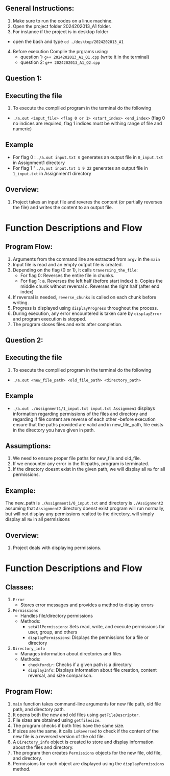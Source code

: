 ## General Instructions: 
1. Make sure to run the codes on a linux machine.
2. Open the project folder 2024202013_A1 folder.
3. For instance if the project is in desktop folder
- open the bash and type `cd ./desktop/2024202013_A1` 
4. Before execution Complie the prgrams using:
     - question 1: `g++ 2024202013_A1_Q1.cpp`    (write it in the terminal)
     - question 2: `g++ 2024202013_A1_Q2.cpp`


## Question 1:
## Executing the file ##
1. To execute the compliled program in the terminal do the following
  - `./a.out <input_file> <flag 0 or 1> <start_index> <end_index>`
      (flag 0 no indices are required, flag 1 indices must be withing range of file and numeric)
   ## Example
  - For flag 0 : `./a.out input.txt 0`
      generates an output file in `0_input.txt` in Assignment1 directory 
  - For flag 1 " `./a,out input.txt 1 9 22`
       generates an output file in `1_input.txt` in Assignment1 directory 

## Overview:
1. Project takes an input file and reveres the content (or partially reverses the file) and writes the content to an output file.

# Function Descriptions and Flow
## Program Flow:
1. Arguments from the command line are extracted from `argv` in the `main`
2. Input file is read and an empty output file is created.
3. Depending on the flag (0 or 1), it calls `traversing_the_file`:
   - For flag 0: Reverses the entire file in chunks.
   - For flag 1: 
     a. Reverses the left half (before start index)
     b. Copies the middle chunk without reversal
     c. Reverses the right half (after end index)
4. If reversal is needed, `reverse_chunks` is called on each chunk before writing.
5. Progress is displayed using `displayProgress` throughout the process.
6. During execution, any error encountered is taken care by `displayError` and program execution is stopped.
7. The program closes files and exits after completion.


## Question 2:
## Executing the file ##
1. To execute the compliled program in the terminal do the following
  - `./a.out <new_file_path> <old_file_path> <directory_path>`
   ## Example
  - `./a.out ./Assignment1/1_input.txt input.txt Assignmen1`
      displays information regarding permissions of the files and directory and regarding if file content are reverse of each other
  -before execution ensure that the paths provided are valid and in new_file_path, file exists in the directory you have given in path.


## Assumptions:
1. We need to ensure proper file paths for new_file and old_file.
2. If we encounter any error in the filepaths, program is terminated.
3. If the directory doesnt exist in the given path, we  will  display all `No` for all permissions.
## Example:
 The new_path is `./Assignment1/0_input.txt` and directory is `./Assignment2`
 assuming that `Assignment2` directory doenst exist program will run normally, but will not display any permissions realted to the directory, will simply display all `No` in all permisisons 

## Overview:
1. Project deals with displaying permissions.
# Function Descriptions and Flow
## Classes:
1. `Error`
   - Stores error messages and provides a method to display errors
2. `Permissions`
   - Handles file/directory permissions
   - Methods:
     - `setAllPermissions`: Sets read, write, and execute permissions for user, group, and others
     - `displayPermissions`: Displays the permissions for a file or directory
3. `Directory_info`
   - Manages information about directories and files
   - Methods:
     - `checkfordir`: Checks if a given path is a directory
     - `displayInfo`: Displays information about file creation, content reversal, and size comparison.
## Program Flow:
1. `main` function takes command-line arguments for new file path, old file path, and directory path.
2. It opens both the new and old files using `getFileDescriptor`.
3. File sizes are obtained using `getfilesize`.
4. The program checks if both files have the same size.
5. If sizes are the same, it calls `isReversed` to check if the content of the new file is a reversed version of the old file.
6. A `Directory_info` object is created to store and display information about the files and directory.
7. The program then creates `Permissions` objects for the new file, old file, and directory.
8. Permissions for each object are displayed using the `displayPermissions` method.

